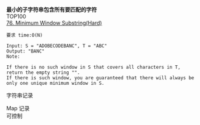 **最小的子字符串包含所有要匹配的字符**  
TOP100  
[76. Minimum Window Substring(Hard)](https://leetcode.com/problems/minimum-window-substring/)

```
要求 time:O(N)

Input: S = "ADOBECODEBANC", T = "ABC"
Output: "BANC"
Note:

If there is no such window in S that covers all characters in T, return the empty string "".
If there is such window, you are guaranteed that there will always be only one unique minimum window in S.
```

字符串记录  




Map 记录  
可控制